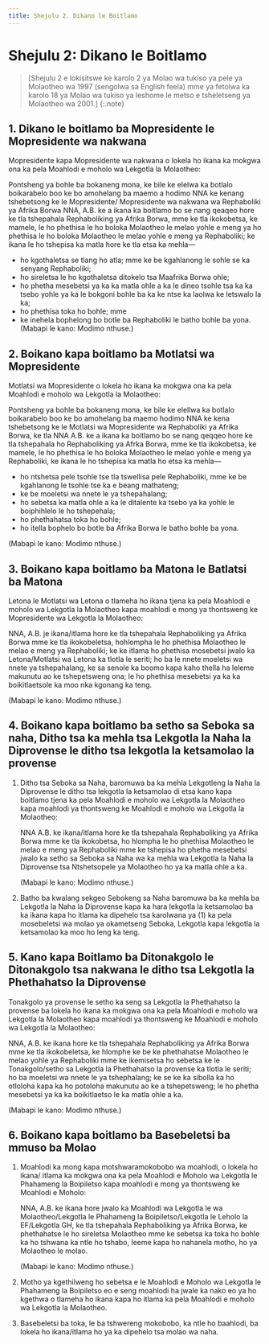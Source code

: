 ```yaml
---
title: Shejulu 2. Dikano le Boitlamo
---
```


# Shejulu 2: Dikano le Boitlamo

> [Shejulu 2 e lokisitswe ke karolo 2 ya Molao wa tukiso ya pele ya Molaotheo wa 1997 (sengolwa sa English feela) mme ya fetolwa ka karolo 18 ya Molao wa tukiso ya leshome le metso e tsheletseng ya Molaotheo wa 2001.]
{:.note}

## 1. Dikano le boitlamo ba Mopresidente le Mopresidente wa nakwana

Mopresidente kapa Mopresidente wa nakwana o lokela ho ikana ka mokgwa ona ka pela Moahlodi e moholo wa Lekgotla la Molaotheo:
	
Pontsheng ya bohle ba bokaneng mona, ke bile ke elelwa ka botlalo boikarabelo boo ke bo amohelang ba maemo a hodimo NNA ke kenang tshebetsong ke le Mopresidente/ Mopresidente wa nakwana wa Rephaboliki ya Afrika Borwa NNA, A.B. ke a ikana ka boitlamo bo se nang qeaqeo hore ke tla tshepahala Rephaboliking ya Afrika Borwa, mme ke tla ikokobetsa, ke mamele, le ho phethisa le ho boloka Molaotheo le melao yohle e meng ya ho phethisa le ho boloka Molaotheo le melao yohle e meng ya Rephaboliki; ke ikana le ho tshepisa ka matla hore ke tla etsa ka mehla—

*	ho kgothaletsa se tlang ho atla; mme ke be kgahlanong le sohle se ka senyang Rephaboliki;
*	ho sireletsa le ho kgothaletsa ditokelo tsa Maafrika Borwa ohle;
*	ho phetha mesebetsi ya ka ka matla ohle a ka le dineo tsohle tsa ka ka tsebo yohle ya ka le bokgoni bohle ba ka ke ntse ka laolwa ke letswalo la ka;
*	ho phethisa toka ho bohle; mme
*	ke inehela bophelong bo botle ba Rephaboliki le batho bohle ba yona.    (Mabapi le kano: Modimo nthuse.)

## 2. Boikano kapa boitlamo ba Motlatsi wa Mopresidente

Motlatsi wa Mopresidente o lokela ho ikana ka mokgwa ona ka pela Moahlodi e moholo wa Lekgotla la Molaotheo:

Pontsheng ya bohle ba bokaneng mona, ke bile ke elellwa ka botlalo boikarabelo boo ke bo amohelang ba maemo hodimo NNA ke kena tshebetsong ke le Motlatsi wa Mopresidente wa Rephaboliki ya Afrika Borwa, ke tla NNA A.B. ke a ikana ka boitlamo bo se nang qeqqeo hore ke tla tshepahala ho Rephaboliking ya Afrka Borwa, mme ke tla ikokobetsa, ke mamele, le ho phethisa le ho boloka Molaotheo le melao yohle e meng ya Rephaboliki, ke ikana le ho tshepisa ka matla ho etsa ka mehla—

*	ho ntshetsa pele tsohle tse tla tswellisa pele Rephaboliki, mme ke be kgahlanong le tsohle tse ka e beang mathateng;
*	ke be moeletsi wa nnete le ya tshepahalang;
*	ho sebetsa ka matla ohle a ka le ditalente ka tsebo ya ka yohle le boiphihlelo le ho tshepehala;
*	ho phethahatsa toka ho bohle;
*	ho itella bophelo bo botle ba Afrika Borwa le batho bohle ba yona.

(Mabapi le kano: Modimo nthuse.)

## 3. Boikano kapa boitlamo ba Matona le Batlatsi ba Matona

Letona le Motlatsi wa Letona o tlameha ho ikana tjena ka pela Moahlodi e moholo wa Lekgotla la Molaotheo kapa moahlodi e mong ya thontsweng ke Mopresidente wa Lekgotla la Molaotheo:

NNA, A.B. je ikana/itlama hore ke tla tshepahala Rephaboliking ya Afrika Borwa mme ke tla ikokobeletsa, hohlompha le ho phethisa Molaotheo le melao e meng ya Rephaboliki; ke ke itlama ho phethisa mosebetsi jwalo ka Letona/Motlatsi wa Letona ka tlotla le seriti; ho ba le nnete moeletsi wa nnete ya tshepahalang, ke sa senole ka boomo kapa kaho thella ha leleme makunutu ao ke tshepetsweng ona; le ho phethisa mesebetsi ya ka ka boikitlaetsole ka moo nka kgonang ka teng.

(Mabapi le kano: Modimo nthuse.)

## 4. Boikano kapa boitlamo ba setho sa Seboka sa naha, Ditho tsa ka mehla tsa Lekgotla la Naha la Diprovense le ditho tsa lekgotla la ketsamolao la provense

1.	Ditho tsa Seboka sa Naha, baromuwa ba ka mehla Lekgotleng la Naha la Diprovense le ditho tsa lekgotla la ketsamolao di etsa kano kapa boitlamo tjena ka pela Moahlodi e moholo wa Lekgotla la Molaotheo kapa moahlodi ya thontsweng ke Moahlodi e moholo wa Lekgotla la Molaotheo:

	NNA A.B. ke ikana/itlama hore ke tla tshepahala Rephaboliking ya Afrika Borwa mme ke tla ikokobetsa, ho hlompha le ho phethisa Molaotheo le melao e meng ya Rephaboliki mme ke tshepisa ho phetha mesebetsi jwalo ka setho sa Seboka sa Naha wa ka mehla wa Lekgotla la Naha la Diprovense tsa Ntshetsopele ya Molaotheo ho ya ka matla ohle a ka.

	(Mabapi le kano: Modimo nthuse.)

2.	Batho ba kwalang sekgeo Sebokeng sa Naha baromuwa ba ka mehla ba Lekgotla la Naha la Diprovense kapa ka hara lekgotla la ketsamolao ba ka ikana kapa ho itlama ka dipehelo tsa karolwana ya (1) ka pela mosebeletsi wa molao ya okametseng Seboka, Lekgotla kapa lekgotla la ketsamolao ka moo ho leng ka teng.

## 5. Kano kapa Boitlamo ba Ditonakgolo le Ditonakgolo tsa nakwana le ditho tsa Lekgotla la Phethahatso la Diprovense

Tonakgolo ya provense le setho ka seng sa Lekgotla la Phethahatso la provense ba lokela ho ikana ka mokgwa ona ka pela Moahlodi e moholo wa Lekgotla la Molaotheo kapa moahlodi ya thontsweng ke Moahlodi e moholo wa Lekgotla la Molaotheo:

NNA, A.B. ke ikana hore ke tla tshepahala Rephaboliking ya Afrika Borwa mme ke tla ikokobeletsa, ke hlomphe ke be ke phethahatse Molaotheo le melao yohle ya Rephaboliki mme ke ikemisetsa ho sebetsa ke le Tonakgolo/setho sa Lekgotla la Phethahatso la provense ka tlotla le seriti; ho ba moeletsi wa nnete le ya tshephalang; ke se ke ka sibolla ka ho otloloha kapa ka ho potoloha makunutu ao ke a tshepetsweng; le ho phetha mesebetsi ya ka ka boikitlaetso le ka matla ohle a ka.

(Mabapi le kano: Modimo nthuse.)

## 6. Boikano kapa boitlamo ba Basebeletsi ba mmuso ba Molao

1.	Moahlodi ka mong kapa motshwaramokobobo wa moahlodi, o lokela ho ikana/ itlama ka mokgwa ona ka pela Moahlodi e Moholo wa Lekgotla le Phahameng la Boipiletso kapa moahlodi e mong ya thontsweng ke Moahlodi e Moholo:

	NNA, A.B. ke ikana hore jwalo ka Moahlodi wa Lekgotla le wa Molaotheo/Lekgotla le Phahameng la Boipiletso/Lekgotla le Leholo la EF/Lekgotla GH, ke tla tshepahala Rephaboliking ya Afrika Borwa, ke phethahatse le ho sireletsa Molaotheo mme ke sebetsa ka toka ho bohle ka ho tshwana ka ntle ho tshabo, leeme kapa ho nahanela motho, ho ya Molaotheo le molao.

	(Mabapi le kano: Modimo nthuse.)

2. Motho ya kgethilweng ho sebetsa e le Moahlodi e Moholo wa Lekgotla le Phahameng la Boipiletso eo e seng moahlodi ha jwale ka nako eo ya ho kgethwa o tlameha ho ikana kapa ho itlama ka pela Moahlodi e moholo wa Lekgotla la Molaotheo.
3. Basebeletsi ba toka, le ba tshwereng mokobobo, ka ntle ho baahlodi, ba lokela ho ikana/itlama ho ya ka dipehelo tsa molao wa naha.